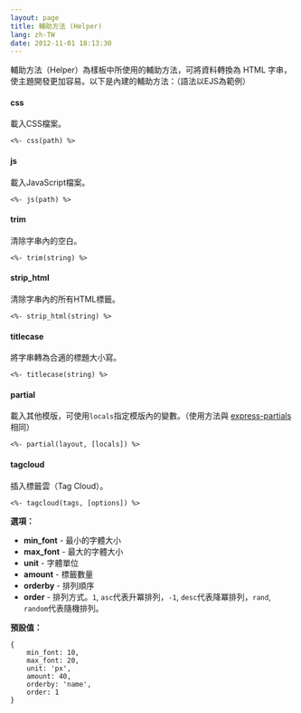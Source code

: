 ```yaml
---
layout: page
title: 輔助方法 (Helper)
lang: zh-TW
date: 2012-11-01 18:13:30
---
```


輔助方法（Helper）為樣板中所使用的輔助方法，可將資料轉換為 HTML 字串，使主題開發更加容易。以下是內建的輔助方法：（語法以EJS為範例）

#### css

載入CSS檔案。

```
<%- css(path) %>
```

#### js

載入JavaScript檔案。

```
<%- js(path) %>
```

#### trim

清除字串內的空白。

```
<%- trim(string) %>
```

#### strip_html

清除字串內的所有HTML標籤。

```
<%- strip_html(string) %>
```

#### titlecase

將字串轉為合適的標題大小寫。

```
<%- titlecase(string) %>
```

#### partial

載入其他模版，可使用`locals`指定模版內的變數。（使用方法與 [express-partials][1] 相同）

```
<%- partial(layout, [locals]) %>
```

#### tagcloud

插入標籤雲（Tag Cloud）。

```
<%- tagcloud(tags, [options]) %>
```

**選項：**

- **min_font** - 最小的字體大小
- **max_font** - 最大的字體大小
- **unit** - 字體單位
- **amount** - 標籤數量
- **orderby** - 排列順序
- **order** - 排列方式。`1`, `asc`代表升冪排列，`-1`, `desc`代表降冪排列，`rand`, `random`代表隨機排列。

**預設值：**

```
{
	min_font: 10,
	max_font: 20,
	unit: 'px',
	amount: 40,
	orderby: 'name',
	order: 1
}
```

[1]: https://github.com/publicclass/express-partials